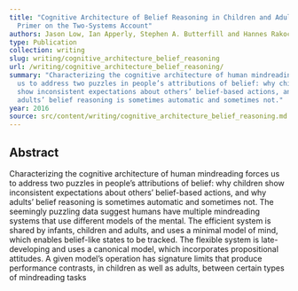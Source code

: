 ```yaml
---
title: "Cognitive Architecture of Belief Reasoning in Children and Adults: A
  Primer on the Two-Systems Account"
authors: Jason Low, Ian Apperly, Stephen A. Butterfill and Hannes Rakoczy
type: Publication
collection: writing
slug: writing/cognitive_architecture_belief_reasoning
url: /writing/cognitive_architecture_belief_reasoning/
summary: "Characterizing the cognitive architecture of human mindreading forces
  us to address two puzzles in people’s attributions of belief: why children
  show inconsistent expectations about others’ belief-based actions, and why
  adults’ belief reasoning is sometimes automatic and sometimes not."
year: 2016
source: src/content/writing/cognitive_architecture_belief_reasoning.md
---
```


## Abstract

Characterizing the cognitive architecture of human mindreading 
forces us to address two puzzles in people’s attributions of belief:
why children show inconsistent expectations about others’ belief-based actions, and why adults’ belief reasoning is sometimes automatic and sometimes not. The seemingly puzzling data suggest humans have multiple mindreading systems that use different models of the mental. The efficient system is shared by infants, children and adults, and uses a minimal model of mind, which enables belief-like states to be tracked. The flexible system is late-developing and uses a canonical model, which incorporates propositional attitudes. A given model’s operation has signature limits that produce performance contrasts, in children as well as adults, between certain types of mindreading tasks
